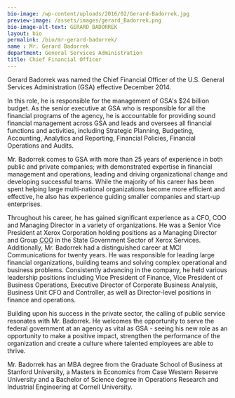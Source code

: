 ```yaml
---
bio-image: /wp-content/uploads/2016/02/Gerard-Badorrek.jpg
preview-image: /assets/images/gerard_Badorrek.png
bio-image-alt-text: GERARD BADORREK
layout: bio
permalink: /bio/mr-gerard-badorrek/
name : Mr. Gerard Badorrek
department: General Services Administration
title: Chief Financial Officer
---
```

   Gerard Badorrek was named the Chief Financial Officer of the U.S. General Services Administration (GSA) effective December 2014.
             
   In this role, he is responsible for the management of GSA's $24 billion budget. As the senior executive at GSA who is responsible for all the financial programs of the agency, he is accountable for providing sound financial management across GSA and leads and oversees all financial functions and activities, including Strategic Planning, Budgeting, Accounting, Analytics and Reporting, Financial Policies, Financial Operations and Audits.
             
   Mr. Badorrek comes to GSA with more than 25 years of experience in both public and private companies; with demonstrated expertise in financial management and operations, leading and driving organizational change and developing successful teams. While the majority of his career has been spent helping large multi-national organizations become more efficient and effective, he also has experience guiding smaller companies and start-up enterprises.
             
   Throughout his career, he has gained significant experience as a CFO, COO and Managing Director in a variety of organizations. He was a Senior Vice President at Xerox Corporation holding positions as a Managing Director and Group <abbr title="Chief Operating Officer">COO</abbr> in the State Government Sector of Xerox Services. Additionally, Mr. Badorrek had a distinguished career at MCI Communications for twenty years. He was responsible for leading large financial organizations, building teams and solving complex operational and business problems. Consistently advancing in the company, he held various leadership positions including Vice President of Finance, Vice President of Business Operations, Executive Director of Corporate Business Analysis, Business Unit CFO and Controller, as well as Director-level positions in finance and operations.
             
   Building upon his success in the private sector, the calling of public service resonates with Mr. Badorrek. He welcomes the opportunity to serve the federal government at an agency as vital as GSA - seeing his new role as an opportunity to make a positive impact, strengthen the performance of the organization and create a culture where talented employees are able to thrive.
  
   Mr. Badorrek has an MBA degree from the Graduate School of Business at Stanford University, a Masters in Economics from Case Western Reserve University and a Bachelor of Science degree in Operations Research and Industrial Engineering at Cornell University.

